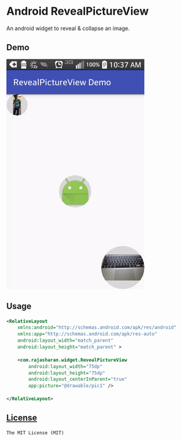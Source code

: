 # Android RevealPictureView
An android widget to reveal & collapse an image.

## Demo
![](/screencast.gif)

## Usage

```xml
<RelativeLayout
    xmlns:android="http://schemas.android.com/apk/res/android"
    xmlns:app="http://schemas.android.com/apk/res-auto"
    android:layout_width="match_parent"
    android:layout_height="match_parent" >

    <com.rajasharan.widget.RevealPictureView
        android:layout_width="75dp"
        android:layout_height="75dp"
        android:layout_centerInParent="true"
        app:picture="@drawable/pic1" />

</RelativeLayout>
```

## [License](/LICENSE)
    The MIT License (MIT)
